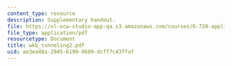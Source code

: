 ```yaml
---
content_type: resource
description: Supplementary handout.
file: https://ol-ocw-studio-app-qa.s3.amazonaws.com/courses/6-728-applied-quantum-and-statistical-physics-fall-2006/ae3ea48a204561909689dcff7c43ffaf_wkb_tunneling2.pdf
file_type: application/pdf
resourcetype: Document
title: wkb_tunneling2.pdf
uid: ae3ea48a-2045-6190-9689-dcff7c43ffaf
---
```

